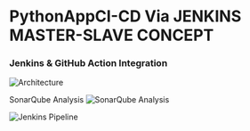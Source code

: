 # PythonAppCI-CD Via JENKINS MASTER-SLAVE CONCEPT

### Jenkins & GitHub Action Integration

![Architecture](https://github.com/user-attachments/assets/b2877e74-e53b-48eb-bb5c-2a932cdb4632)


SonarQube Analysis
![SonarQube Analysis](https://github.com/user-attachments/assets/9596ce26-9542-44fd-93a7-ac50085bd7f0)


![Jenkins Pipeline](https://github.com/user-attachments/assets/a51da73a-f602-4f18-aa92-a8bd74c76f3e)


